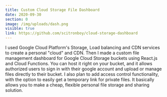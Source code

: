 ```yaml
---
title: Custom Cloud Storage File Dashboard
date: 2020-09-30
section: 0
image: /img/uploads/dash.png
visible: true
link: https://github.com/scitronboy/cloud-storage-dashboard
---
```

I used Google Cloud Platform's Storage, Load balancing and CDN services to create a personal "cloud" and CDN. Then I made a custom file management dashboard for Google Cloud Storage buckets using React.js and Cloud Functions. You can host it right on your bucket, and it allows authorized users to sign in with their google account and upload or manage files directly to their bucket. I also plan to add access control functionality, with the option to easily get a temporary link for private files. It basically allows you to make a cheap, flexible personal file storage and sharing solution.